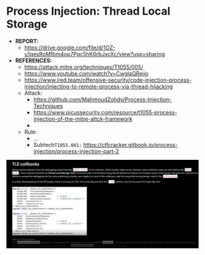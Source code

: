 # Process Injection: Thread Local Storage

- **REPORT:**
    * https://drive.google.com/file/d/1OZ-u1qesRoMfbm4op7Pgc5hK6rbJxcXc/view?usp=sharing
- **REFERENCES:**
    * https://attack.mitre.org/techniques/T1055/005/
    * https://www.youtube.com/watch?v=CwglaQRejio
    * https://www.ired.team/offensive-security/code-injection-process-injection/injecting-to-remote-process-via-thread-hijacking
    * Attack:
         + https://github.com/MahmoudZohdy/Process-Injection-Techniques 
         + https://www.picussecurity.com/resource/t1055-process-injection-of-the-mitre-attck-framework
         + 
    * Rule:
         + ...
         + Subtech`T1055.001:` https://ctfcracker.gitbook.io/process-injection/process-injection-part-2 

![tls-struct.jpeg](./tls-struct.jpeg)
